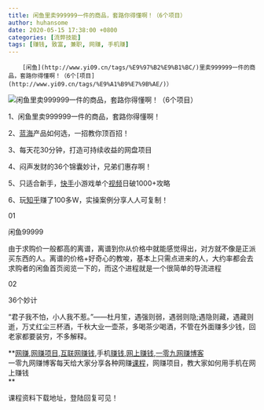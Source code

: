 ```yaml
---
title: 闲鱼里卖999999一件的商品，套路你得懂啊！（6个项目）
author: huhansome
date: 2020-05-15 17:38:00 +0800
categories: [流弊技能]
tags: [赚钱, 致富, 兼职, 网赚, 手机赚]
---
```



        [闲鱼](http://www.yi09.cn/tags/%E9%97%B2%E9%B1%BC/)里卖999999一件的商品，套路你得懂啊！（6个[项目](http://www.yi09.cn/tags/%E9%A1%B9%E7%9B%AE/)）

  

  

![闲鱼里卖999999一件的商品，套路你得懂啊！（6个项目）](http://www.yi09.cn/zb_users/upload/2021/08/20210807172411162832825173692.png)

1、闲鱼里卖999999一件的商品，套路你得懂啊！

2、[蓝海](http://www.yi09.cn/tags/%E8%93%9D%E6%B5%B7/)产品如何选，一招教你顶百招！

3、每天花30分钟，打造可持续收益的网盘项目

4、闷声发财的36个锦囊妙计，兄弟们惠存啊！

5、只适合新手，[快手](http://www.yi09.cn/tags/%E5%BF%AB%E6%89%8B/)小游戏单个[视频](http://www.yi09.cn/tags/shipin/)日破1000+攻略

6、玩[知乎](http://www.yi09.cn/tags/%E7%9F%A5%E4%B9%8E/)赚了100多W，实操案例分享人人可复制！

  

01

闲鱼99999

由于求购价一般都高的离谱，离谱到你从价格中就能感觉得出，对方就不像是正派买东西的人。离谱的价格+好奇心的教唆，基本上只需点进来的人，大约率都会去求购者的闲鱼首页阅览一下的，而这个进程就是一个很简单的导流进程

  

02

36个妙计

“君子我不怕，小人我不惹。”——杜月笙，遇强则弱，遇弱则隐;遇隐则藏，遇藏则逝，万丈红尘三杯酒，千秋大业一壶茶，多喝茶少喝酒，不管在外面赚多少钱，回老家都要装穷，不多解释。

  

  

**[网赚](http://www.yi09.cn/tags/%E7%BD%91%E8%B5%9A/),[网赚项目](http://www.yi09.cn/tags/%E7%BD%91%E8%B5%9A%E9%A1%B9%E7%9B%AE/),[互联网赚钱](http://www.yi09.cn/tags/%E4%BA%92%E8%81%94%E7%BD%91%E8%B5%9A%E9%92%B1/),手机[赚钱](http://www.yi09.cn/tags/%E8%B5%9A%E9%92%B1/),[网上赚钱](http://www.yi09.cn/tags/%E7%BD%91%E4%B8%8A%E8%B5%9A%E9%92%B1/),[一零九网赚博客](http://www.yi09.cn/tags/%E4%B8%80%E9%9B%B6%E4%B9%9D%E7%BD%91%E8%B5%9A%E5%8D%9A%E5%AE%A2/)  
一零九网赚博客每天给大家分享各种网赚[课程](http://www.yi09.cn/tags/%E8%AF%BE%E7%A8%8B/)，网赚项目，教大家如何用手机在网上赚钱  
**  
  
  

课程资料下载地址，登陆回复可见！

